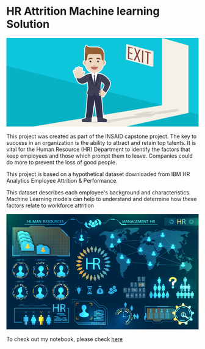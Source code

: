 # HR Attrition Machine learning Solution

![enter image description here](https://github.com/MurthyAptean/hr-employee-attrition/blob/main/Attrtion.png?raw=true)

This project was created as part of the INSAID capstone project.
The key to success in an organization is the ability to attract and retain top talents. It is vital for the Human Resource (HR) Department to identify the factors that keep employees and those which prompt them to leave. Companies could do more to prevent the loss of good people.

This project is based on a hypothetical dataset downloaded from IBM HR Analytics Employee Attrition & Performance.

This dataset describes each employee's background and characteristics. Machine Learning models can help to understand and determine how these factors relate to workforce attrition

![enter image description here](https://github.com/MurthyAptean/hr-employee-attrition/blob/main/hr-analytics-10.jpg?raw=true)

To check out my notebook, please check [here](https://github.com/MurthyAptean/hr-employee-attrition/blob/main/HR_Analytics.ipynb)
